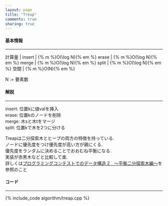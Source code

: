 ```yaml
---
layout: page
title: "Treap"
comments: true
sharing: true
---
```


#### 基本情報
  
***

計算量 |
insert | {% m %}O(\log N){% em %}
erase | {% m %}O(\log N){% em %}
merge | {% m %}O(\log N){% em %}
split | {% m %}O(\log N){% em %}
空間 | {% m %}O(N){% em %}
  
N := 要素数  
  

#### 解説

***

insert: 位置kに値valを挿入  
erase: 位置kのノードを削除  
merge: 木sと木tをマージ  
split: 位置kで木を2つに分ける  
  
Treapは二分探索木とヒープの両方の特徴を持っている.  
ノードに優先度をつけ優先度が高い方が親にくる.  
優先度をランダムに決めることでおおむね平衡になる.  
実装が赤黒木などと比較して楽.  
詳しくは[プログラミングコンテストでのデータ構造 2　～平衡二分探索木編～](http://www.slideshare.net/iwiwi/2-12188757)を参照のこと


#### コード

***

{% include_code algorithm/treap.cpp %}


